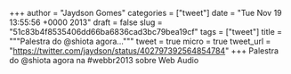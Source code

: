 
+++
author = "Jaydson Gomes"
categories = ["tweet"]
date = "Tue Nov 19 13:55:56 +0000 2013"
draft = false
slug = "51c83b4f8535406dd66ba6836cad3bc79bea19cf"
tags = ["tweet"]
title = """Palestra do @shiota agora..."""
tweet = true
micro = true
tweet_url = "https://twitter.com/jaydson/status/402797392564854784"
+++
Palestra do @shiota agora na #webbr2013 sobre Web Audio

